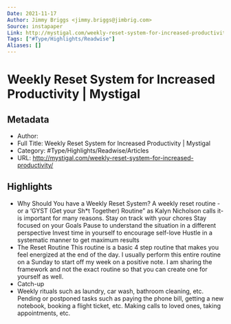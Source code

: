 ```yaml
---
Date: 2021-11-17
Author: Jimmy Briggs <jimmy.briggs@jimbrig.com>
Source: instapaper
Link: http://mystigal.com/weekly-reset-system-for-increased-productivity/
Tags: ["#Type/Highlights/Readwise"]
Aliases: []
---
```

# Weekly Reset System for Increased Productivity | Mystigal

## Metadata
- Author: 
- Full Title: Weekly Reset System for Increased Productivity | Mystigal
- Category: #Type/Highlights/Readwise/Articles
- URL: http://mystigal.com/weekly-reset-system-for-increased-productivity/

## Highlights
- Why Should You have a Weekly Reset System?
  A weekly reset routine -or a ‘GYST (Get your Sh*t Together) Routine” as Kalyn Nicholson calls it- is important for many reasons.
  Stay on track with your chores
  Stay focused on your Goals
  Pause to understand the situation in a different perspective
  Invest time in yourself to encourage self-love
  Hustle in a systematic manner to get maximum results
- The Reset Routine
  This routine is a basic 4 step routine that makes you feel energized at the end of the day. I usually perform this entire routine on a Sunday to start off my week on a positive note. I am sharing the framework and not the exact routine so that you can create one for yourself as well.
- Catch-up
- Weekly rituals such as laundry, car wash, bathroom cleaning, etc.
  Pending or postponed tasks such as paying the phone bill, getting a new notebook, booking a flight ticket, etc.
  Making calls to loved ones, taking appointments, etc.
